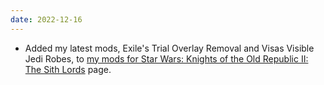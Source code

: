 ```yaml
---
date: 2022-12-16
---
```


* Added my latest mods, Exile's Trial Overlay Removal and Visas Visible Jedi Robes, to [my mods for Star Wars: Knights of the Old Republic II: The Sith Lords](/projects/kotor2mods) page.